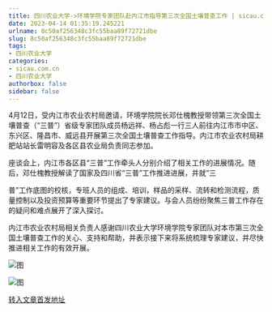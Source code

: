 ```yaml
---
title: 四川农业大学->环境学院专家团队赴内江市指导第三次全国土壤普查工作 | sicau.com.cn
date: 2023-04-14 01:35:19.245221
urlname: 8c50af256348c3fc55baa89f72721dbe
slug: 8c50af256348c3fc55baa89f72721dbe
tags: 
- 四川农业大学
categories:
- sicau.com.cn
- 四川农业大学
authorbox: false
sidebar: false
---
```

4月12日，受内江市农业农村局邀请，环境学院院长邓仕槐教授带领第三次全国土壤普查（“三普”）省级专家团队成员杨远祥、杨占彪一行三人前往内江市市中区、东兴区、隆昌市、威远县开展第三次全国土壤普查工作指导。内江市农业农村局耕肥站站长雷明容及各区县农业局负责同志参加。

座谈会上，内江市各区县“三普”工作牵头人分别介绍了相关工作的进展情况。随后，邓仕槐教授解读了国家及四川省“三普”工作推进进展，并就“三
<!--more-->
普”工作底图的校核，专班人员的组成、培训，样品的采样、流转和检测流程，质量控制以及投资预算等重要环节提出了专家建议。与会人员纷纷聚焦三普工作存在的疑问和难点展开了深入探讨。

内江市农业农村局相关负责人感谢四川农业大学环境学院专家团队对本市第三次全国土壤普查工作的关心、支持和帮助，并表示接下来将系统梳理专家建议，并尽快推进相关工作的有效开展。

![图](https://news.sicau.edu.cn/__local/3/CB/AE/8EFA9708F13BA1051E007F7A2AC_C8EF1B66_1BC194.png)

![图](https://news.sicau.edu.cn/__local/A/93/63/5E1D5C7A051AF9383CD2552BAA7_297D2932_1E39CE.png)

[转入文章首发地址](https://news.sicau.edu.cn/info/1078/71779.htm)